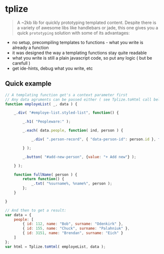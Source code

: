 # tplize

> A ~2kb lib for quickly prototyping templated content.
> Despite there is a variety of awesome libs like handlebars or jade, this one gives you a quick `prototyping` solution with some of its advantages:

* no setup, precompiling templates to functions - what you write is already a function
* it was designed the way a templating functions stay quite readable
* what you write is still a plain javascript code, so put any logic ( but be carefull )
* get ide-hints, debug what you write, etc

## Quick example

```javascript
// A templating function get's a context parameter first
// Any data agruments can be passed either ( see Tplize.toHtml call below )
function employeList( _, data ) {

	_.div( "#employe-list.styled-list", function() {

		_.h1( "Peopleware:" );

		_.each( data.people, function( ind, person ) {

			_.div( ".person-record", { "data-person-id": person.id }, fullName( person ) );

		} );

		_.button( "#add-new-person", {value: "+ Add new"} );

	} );

	function fullName( person ) {
		return function() {
			_.txt( "%surname%, %name%", person );
		};
	}

}

// And then to get a result:
var data = {
	people: [
		{ id: 112, name: "Bob", surname: "Odenkirk" },
		{ id: 155, name: "Chuck", surname: "Palahniuk" },
		{ id: 3151, name: "Brendan", surname: "Eich" }
	]
};
var html = Tplize.toHtml( employeList, data );
```
